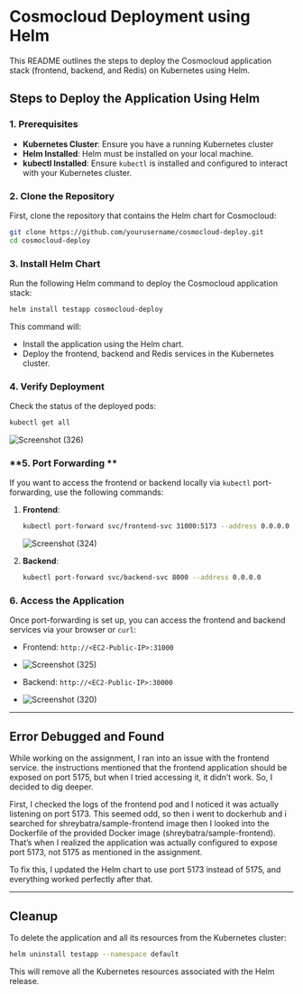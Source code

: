 

# **Cosmocloud Deployment using Helm**

This README outlines the steps to deploy the Cosmocloud application stack (frontend, backend, and Redis) on Kubernetes using Helm. 

## **Steps to Deploy the Application Using Helm**

### **1. Prerequisites**
- **Kubernetes Cluster**: Ensure you have a running Kubernetes cluster 
- **Helm Installed**: Helm must be installed on your local machine.
- **kubectl Installed**: Ensure `kubectl` is installed and configured to interact with your Kubernetes cluster.

### **2. Clone the Repository**
First, clone the repository that contains the Helm chart for Cosmocloud:
```bash
git clone https://github.com/yourusername/cosmocloud-deploy.git
cd cosmocloud-deploy
```

### **3. Install Helm Chart**
Run the following Helm command to deploy the Cosmocloud application stack:
```bash
helm install testapp cosmocloud-deploy
```

This command will:
- Install the application using the Helm chart.
- Deploy the frontend, backend and Redis services in the Kubernetes cluster.


### **4. Verify Deployment**
Check the status of the deployed pods:
```bash
kubectl get all

```
![Screenshot (326)](https://github.com/user-attachments/assets/d0916148-da4b-45ef-88eb-a9e07745b4af)



### **5. Port Forwarding **
If you want to access the frontend or backend locally via `kubectl` port-forwarding, use the following commands:

1. **Frontend**:
   ```bash
   kubectl port-forward svc/frontend-svc 31000:5173 --address 0.0.0.0
   ```
   ![Screenshot (324)](https://github.com/user-attachments/assets/e37d634e-2c36-4a7a-ab01-aac86ac3d41a)

2. **Backend**:
   ```bash
   kubectl port-forward svc/backend-svc 8000 --address 0.0.0.0
   ```
  


   

### **6. Access the Application**
Once port-forwarding is set up, you can access the frontend and backend services via your browser or `curl`:
- Frontend: `http://<EC2-Public-IP>:31000`
- ![Screenshot (325)](https://github.com/user-attachments/assets/7c383591-0764-486a-be70-4aa8d25f5eb2)

- Backend: `http://<EC2-Public-IP>:30000`
- ![Screenshot (320)](https://github.com/user-attachments/assets/950a7e5e-ca20-4f6b-b0a5-cf3afa7c3eec)


---

## **Error Debugged and Found**

While working on the assignment, I ran into an issue with the frontend service. the instructions mentioned that the frontend application should be exposed on port 5175, but when I tried accessing it, it didn’t work. So, I decided to dig deeper.

First, I checked the logs of the frontend pod  and I noticed it was actually listening on port 5173. This seemed odd, so then i went to dockerhub and i searched for shreybatra/sample-frontend image then I looked into the Dockerfile of the provided Docker image (shreybatra/sample-frontend). That’s when I realized the application was actually configured to expose port 5173, not 5175 as mentioned in the assignment.

To fix this, I updated the Helm chart to use port 5173 instead of 5175, and everything worked perfectly after that.

---

## **Cleanup**
To delete the application and all its resources from the Kubernetes cluster:
```bash
helm uninstall testapp --namespace default
```

This will remove all the Kubernetes resources associated with the Helm release.

